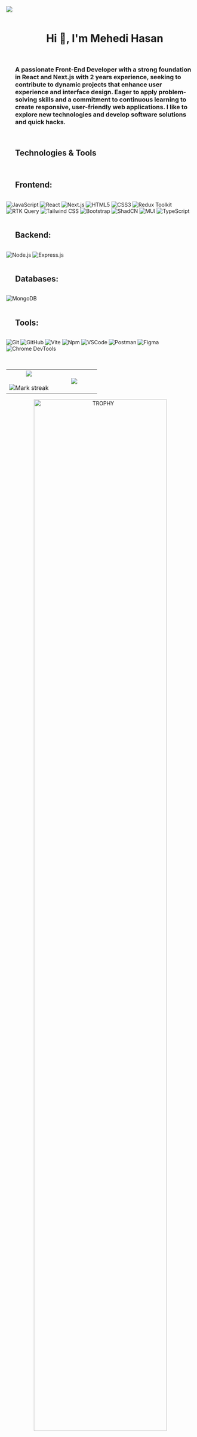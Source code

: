 
<!--horizontal divider(gradiant)-->
<img src="https://user-images.githubusercontent.com/73097560/115834477-dbab4500-a447-11eb-908a-139a6edaec5c.gif">

<!--h1 without bottom border-->
<div id="user-content-toc">
  <ul align="center">
    <summary><h1 style="display: inline-block">Hi 👋, I'm Mehedi Hasan</h1></summary>
  </ul>
</div>

<!--h2 without bottom border-->
<div id="user-content-toc">
  <ul align="start">
    <summary><h3 style="display: inline-block">
      A passionate Front-End Developer with a strong foundation in React and Next.js with 2 years
     experience, seeking to contribute to dynamic projects that enhance user experience and
    interface design. Eager to apply problem-solving skills and a commitment to continuous
    learning to create responsive, user-friendly web applications.
    I like to explore new technologies and develop software solutions and quick hacks.
    </h3></summary>
  </ul>
</div>

<!--h1 without bottom border-->
<div id="user-content-toc">
  <ul align="start">
    <summary><h2 style="display: inline-block">Technologies & Tools</h2></summary>
  </ul>
</div>

<div id="user-content-toc">
  <ul align="start">
    <summary><h2 style="display: inline-block">Frontend:</h2></summary>
  </ul>
</div>

![JavaScript](https://img.shields.io/badge/-JavaScript-F7DF1E?style=flat&logo=javascript&logoColor=black)
![React](https://img.shields.io/badge/-React-61DAFB?style=flat&logo=react&logoColor=black)
![Next.js](https://img.shields.io/badge/-Next.js-000000?style=flat&logo=nextdotjs&logoColor=white)
![HTML5](https://img.shields.io/badge/-HTML5-E34F26?style=flat&logo=html5&logoColor=white)
![CSS3](https://img.shields.io/badge/-CSS3-1572B6?style=flat&logo=css3&logoColor=white)
![Redux Toolkit](https://img.shields.io/badge/-Redux_Toolkit-764ABC?style=flat&logo=redux&logoColor=white)
![RTK Query](https://img.shields.io/badge/-RTK_Query-764ABC?style=flat&logo=redux&logoColor=white)
![Tailwind CSS](https://img.shields.io/badge/-Tailwind_CSS-38B2AC?style=flat&logo=tailwind-css&logoColor=white)
![Bootstrap](https://img.shields.io/badge/-Bootstrap-7952B3?style=flat&logo=bootstrap&logoColor=white)
![ShadCN](https://img.shields.io/badge/-ShadCN-000000?style=flat)
![MUI](https://img.shields.io/badge/-MUI-007FFF?style=flat&logo=mui&logoColor=white)
![TypeScript](https://img.shields.io/badge/-TypeScript-3178C6?style=flat&logo=typescript&logoColor=white)

<div id="user-content-toc">
  <ul align="start">
    <summary><h2 style="display: inline-block">Backend:</h2></summary>
  </ul>
</div>

![Node.js](https://img.shields.io/badge/-Node.js-339933?style=flat&logo=nodedotjs&logoColor=white)
![Express.js](https://img.shields.io/badge/-Express.js-000000?style=flat&logo=express&logoColor=white)

<div id="user-content-toc">
  <ul align="start">
    <summary><h2 style="display: inline-block">Databases:</h2></summary>
  </ul>
</div>

![MongoDB](https://img.shields.io/badge/-MongoDB-47A248?style=flat&logo=mongodb&logoColor=white)

<div id="user-content-toc">
  <ul align="start">
    <summary><h2 style="display: inline-block">Tools:</h2></summary>
  </ul>
</div>

![Git](https://img.shields.io/badge/-Git-F05032?style=flat&logo=git&logoColor=white)
![GitHub](https://img.shields.io/badge/-GitHub-181717?style=flat&logo=github&logoColor=white)
![Vite](https://img.shields.io/badge/-Vite-646CFF?style=flat&logo=vite&logoColor=white)
![Npm](https://img.shields.io/badge/-Npm-CB3837?style=flat&logo=npm&logoColor=white)
![VSCode](https://img.shields.io/badge/-VSCode-007ACC?style=flat&logo=visualstudiocode&logoColor=white)
![Postman](https://img.shields.io/badge/-Postman-FF6C37?style=flat&logo=postman&logoColor=white)
![Figma](https://img.shields.io/badge/-Figma-F24E1E?style=flat&logo=figma&logoColor=white)
![Chrome DevTools](https://img.shields.io/badge/-Chrome_DevTools-4285F4?style=flat&logo=googlechrome&logoColor=white)

<br/>

<!--- stats & Trophy (start) -->
<p align="center">
  <!--- stats (start) -->
<table align="center">
<tr border="none">
<td width="50%" align="center">
  
  <img  align="center"  src="https://github-readme-stats.vercel.app/api?username=mehedi8430&theme=dark&show_icons=true&count_private=true" />
  <br></br>
  <img  title="🔥 Get streak stats for your profile at git.io/streak-stats" alt="Mark streak" src="https://github-readme-streak-stats.herokuapp.com/?user=mehedi8430&theme=dark&hide_border=false" /> 
</td>

<td width="50%" align="center">

  <img  align="center"  src="https://github-readme-stats.anuraghazra1.vercel.app/api/top-langs/?username=mehedi8430&theme=dark&hide_border=false&no-bg=true&no-frame=true&langs_count=10"/>
  
  </td>
</tr>
</table>
<!--- stats (end) -->

<!--- trophy (start) -->
<div align=center>
  <a href="https://github.com/ryo-ma/github-profile-trophy" title="Go to Source">
      <img align="center" width=84% src="https://github-profile-trophy.vercel.app/?username=mehedi8430&theme=radical&row=1&column=7&margin-h=15&margin-w=5&no-bg=true" alt="TROPHY" />
    </a>
</div>
<!--- trophy (start) -->


</p>        
<!--- stats (end) -->


<!-- Connect with me -->
<!--h2 without bottom border-->
<div id="user-content-toc">
  <ul align="center">
    <summary><h2 style="display: inline-block">Connect With Me🤝</h2></summary>
  </ul>
</div>

<!--icons and links-->
<p align="center">
  <a href="mailto:mhrdev77@gmail.com" target="blank"><img align="center" src="https://static.vecteezy.com/system/resources/previews/022/484/516/original/google-mail-gmail-icon-logo-symbol-free-png.png" alt="22568558" height="30" width="40" /></a>
  <a href="https://www.linkedin.com/in/mehedi8430" target="blank"><img align="center" src="https://upload.wikimedia.org/wikipedia/commons/thumb/8/81/LinkedIn_icon.svg/2048px-LinkedIn_icon.svg.png" alt="Mehedi Hasan" height="30" width="40" /></a>
   <a href="https://twitter.com/mdmehed84989935" target="blank"><img align="center" src="https://raw.githubusercontent.com/rahuldkjain/github-profile-readme-generator/master/src/images/icons/Social/twitter.svg" alt="mdmehed84989935" height="30" width="40" /></a>
   <a href="https://mehedihasanrakib.vercel.app/" target="blank"><img align="center" src="https://static.vecteezy.com/system/resources/previews/000/424/425/original/vector-web-icon.jpg" alt="22568558" height="30" width="40" /></a>
  <a href="https://www.facebook.com/profile.php?id=100094921012536" target="blank"><img align="center" src="https://raw.githubusercontent.com/rahuldkjain/github-profile-readme-generator/master/src/images/icons/Social/facebook.svg" alt="22568558" height="30" width="40" /> </a>
   <a href="https://discordapp.com/users/mehedi0328" target="blank"><img align="center" src="https://user-images.githubusercontent.com/88904952/234982627-019fd336-6248-453c-9b05-97c13fd1d207.png" alt="discord" height="50" width="50" /></a>
</p>


<!--profile visit count-->
<div align="center">
  
[![](https://visitcount.itsvg.in/api?id=mehedi8430&icon=3&color=6)](https://visitcount.itsvg.in)
  
</div>


<!--horizontal divider(gradiant)-->
<img src="https://user-images.githubusercontent.com/73097560/115834477-dbab4500-a447-11eb-908a-139a6edaec5c.gif">

